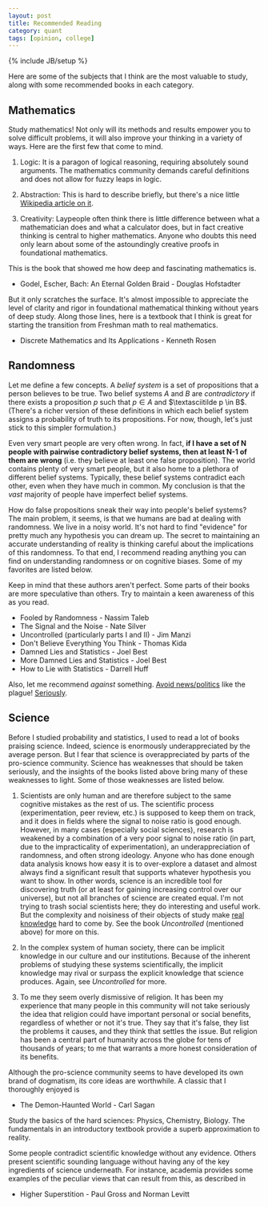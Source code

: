 ```yaml
---
layout: post
title: Recommended Reading
category: quant
tags: [opinion, college]
---
```

{% include JB/setup %}

Here are some of the subjects that I think are the most valuable to study, along with some recommended books in each category.


## Mathematics

Study mathematics! Not only will its methods and results empower you to solve difficult problems, it will also improve your thinking in a variety of ways. Here are the first few that come to mind.

 1. Logic: It is a paragon of logical reasoning, requiring absolutely sound arguments. The mathematics community demands careful definitions and does not allow for fuzzy leaps in logic.

 2. Abstraction: This is hard to describe briefly, but there's a nice little [Wikipedia article on it](http://en.wikipedia.org/wiki/Abstraction_(mathematics)).

 3. Creativity: Laypeople often think there is little difference between what a mathematician does and what a calculator does, but in fact creative thinking is central to higher mathematics. Anyone who doubts this need only learn about some of the astoundingly creative proofs in foundational mathematics.

This is the book that showed me how deep and fascinating mathematics is.

 - Godel, Escher, Bach: An Eternal Golden Braid - Douglas Hofstadter

But it only scratches the surface. It's almost impossible to appreciate the level of clarity and rigor in foundational mathematical thinking without years of deep study. Along those lines, here is a textbook that I think is great for starting the transition from Freshman math to real mathematics.

 - Discrete Mathematics and Its Applications - Kenneth Rosen


## Randomness

Let me define a few concepts. A *belief system* is a set of propositions that a person believes to be true. Two belief systems $A$ and $B$ are *contradictory* if there exists a proposition $p$ such that $p \in A$ and $\textasciitilde p \in B$. (There's a richer version of these definitions in which each belief system assigns a probability of truth to its propositions. For now, though, let's just stick to this simpler formulation.)

Even very smart people are very often wrong. In fact, **if I have a set of N people with pairwise contradictory belief systems, then at least N-1 of them are wrong** (i.e. they believe at least one false proposition). The world contains plenty of very smart people, but it also home to a plethora of different belief systems. Typically, these belief systems contradict each other, even when they have much in common. My conclusion is that the *vast* majority of people have imperfect belief systems.

How do false propositions sneak their way into people's belief systems? The main problem, it seems, is that we humans are bad at dealing with randomness. We live in a noisy world. It's not hard to find "evidence" for pretty much any hypothesis you can dream up. The secret to maintaining an accurate understanding of reality is thinking careful about the implications of this randomness. To that end, I recommend reading anything you can find on understanding randomness or on cognitive biases. Some of my favorites are listed below. 

Keep in mind that these authors aren't perfect. Some parts of their books are more speculative than others. Try to maintain a keen awareness of this as you read.

 - Fooled by Randomness - Nassim Taleb
 - The Signal and the Noise - Nate Silver
 - Uncontrolled (particularly parts I and II) - Jim Manzi
 - Don't Believe Everything You Think - Thomas Kida
 - Damned Lies and Statistics - Joel Best
 - More Damned Lies and Statistics - Joel Best
 - How to Lie with Statistics - Darrell Huff

Also, let me recommend *against* something. [Avoid news/politics](http://m.guardiannews.com/media/2013/apr/12/news-is-bad-rolf-dobelli) like the plague! [Seriously](http://www.cracked.com/blog/7-reasons-news-looks-worse-than-it-really-is/).


## Science

Before I studied probability and statistics, I used to read a lot of books praising science. Indeed, science is enormously underappreciated by the average person. But I fear that science is overappreciated by parts of the pro-science community. Science has weaknesses that should be taken seriously, and the insights of the books listed above bring many of these weaknesses to light. Some of those weaknesses are listed below.

 1. Scientists are only human and are therefore subject to the same cognitive mistakes as the rest of us. The scientific process (experimentation, peer review, etc.) is supposed to keep them on track, and it does in fields where the signal to noise ratio is good enough. However, in many cases (especially social sciences), research is weakened by a combination of a very poor signal to noise ratio (in part, due to the impracticality of experimentation), an underappreciation of randomness, and often strong ideology. Anyone who has done enough data analysis knows how easy it is to over-explore a dataset and almost always find a significant result that supports whatever hypothesis you want to show.
    In other words, science is an incredible tool for discovering truth (or at least for gaining increasing control over our universe), but not all branches of science are created equal. I'm not trying to trash social scientists here; they do interesting and useful work. But the complexity and noisiness of their objects of study make [real knowledge](http://www.youtube.com/watch?v=IaO69CF5mbY) hard to come by. See the book *Uncontrolled* (mentioned above) for more on this.

 2. In the complex system of human society, there can be implicit knowledge in our culture and our institutions. Because of the inherent problems of studying these systems scientifically, the implicit knowledge may rival or surpass the explicit knowledge that science produces. Again, see *Uncontrolled* for more.

 3. To me they seem overly dismissive of religion. It has been my experience that many people in this community will not take seriously the idea that religion could have important personal or social benefits, regardless of whether or not it's true. They say that it's false, they list the problems it causes, and they think that settles the issue. But religion has been a central part of humanity across the globe for tens of thousands of years; to me that warrants a more honest consideration of its benefits.

Although the pro-science community seems to have developed its own brand of dogmatism, its core ideas are worthwhile. A classic that I thoroughly enjoyed is 

 - The Demon-Haunted World - Carl Sagan

Study the basics of the hard sciences: Physics, Chemistry, Biology. The fundamentals in an introductory textbook provide a superb approximation to reality.

Some people contradict scientific knowledge without any evidence. Others present scientific sounding language without having any of the key ingredients of science underneath. For instance, academia provides some examples of the peculiar views that can result from this, as described in

 - Higher Superstition - Paul Gross and Norman Levitt

